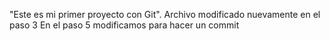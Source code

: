 "Este es mi primer proyecto con Git".
Archivo modificado nuevamente en el paso 3
En el paso 5 modificamos para hacer un commit

